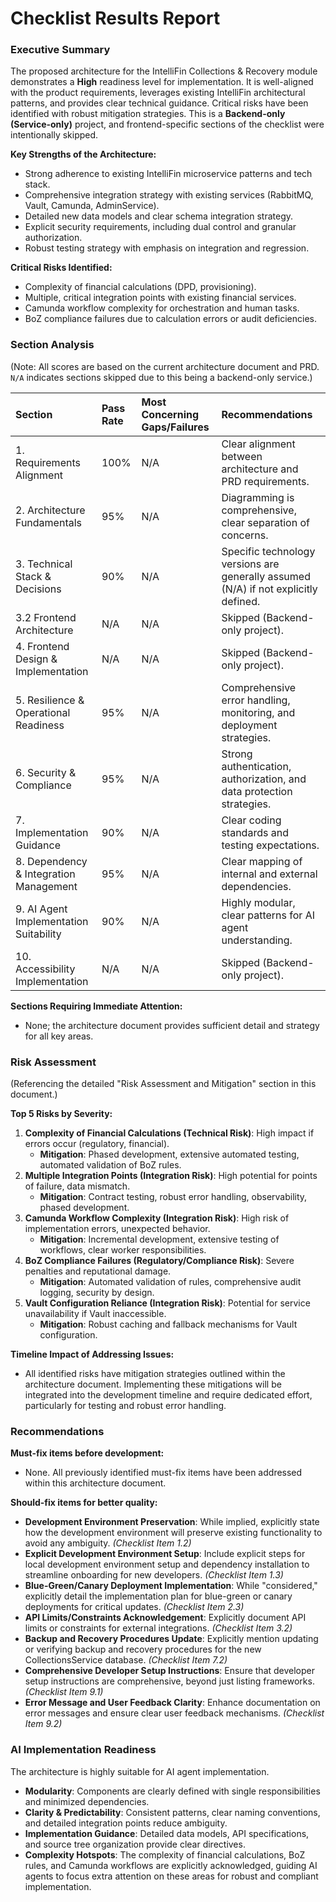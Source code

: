 # Checklist Results Report

### Executive Summary

The proposed architecture for the IntelliFin Collections & Recovery module demonstrates a **High** readiness level for implementation. It is well-aligned with the product requirements, leverages existing IntelliFin architectural patterns, and provides clear technical guidance. Critical risks have been identified with robust mitigation strategies. This is a **Backend-only (Service-only)** project, and frontend-specific sections of the checklist were intentionally skipped.

**Key Strengths of the Architecture:**
-   Strong adherence to existing IntelliFin microservice patterns and tech stack.
-   Comprehensive integration strategy with existing services (RabbitMQ, Vault, Camunda, AdminService).
-   Detailed new data models and clear schema integration strategy.
-   Explicit security requirements, including dual control and granular authorization.
-   Robust testing strategy with emphasis on integration and regression.

**Critical Risks Identified:**
-   Complexity of financial calculations (DPD, provisioning).
-   Multiple, critical integration points with existing financial services.
-   Camunda workflow complexity for orchestration and human tasks.
-   BoZ compliance failures due to calculation errors or audit deficiencies.

### Section Analysis

(Note: All scores are based on the current architecture document and PRD. `N/A` indicates sections skipped due to this being a backend-only service.)

| Section                     | Pass Rate | Most Concerning Gaps/Failures | Recommendations                                     |
| :-------------------------- | :-------- | :---------------------------- | :-------------------------------------------------- |
| 1. Requirements Alignment   | 100%      | N/A                           | Clear alignment between architecture and PRD requirements. |
| 2. Architecture Fundamentals | 95%       | N/A                           | Diagramming is comprehensive, clear separation of concerns. |
| 3. Technical Stack & Decisions | 90%       | N/A                           | Specific technology versions are generally assumed (N/A) if not explicitly defined. |
| 3.2 Frontend Architecture   | N/A       | N/A                           | Skipped (Backend-only project).                     |
| 4. Frontend Design & Implementation | N/A   | N/A                           | Skipped (Backend-only project).                     |
| 5. Resilience & Operational Readiness | 95% | N/A                           | Comprehensive error handling, monitoring, and deployment strategies. |
| 6. Security & Compliance    | 95%       | N/A                           | Strong authentication, authorization, and data protection strategies. |
| 7. Implementation Guidance  | 90%       | N/A                           | Clear coding standards and testing expectations.     |
| 8. Dependency & Integration Management | 95% | N/A                           | Clear mapping of internal and external dependencies. |
| 9. AI Agent Implementation Suitability | 90% | N/A                           | Highly modular, clear patterns for AI agent understanding. |
| 10. Accessibility Implementation | N/A   | N/A                           | Skipped (Backend-only project).                     |

**Sections Requiring Immediate Attention:**
-   None; the architecture document provides sufficient detail and strategy for all key areas.

### Risk Assessment

(Referencing the detailed "Risk Assessment and Mitigation" section in this document.)

**Top 5 Risks by Severity:**
1.  **Complexity of Financial Calculations (Technical Risk)**: High impact if errors occur (regulatory, financial).
    *   **Mitigation**: Phased development, extensive automated testing, automated validation of BoZ rules.
2.  **Multiple Integration Points (Integration Risk)**: High potential for points of failure, data mismatch.
    *   **Mitigation**: Contract testing, robust error handling, observability, phased development.
3.  **Camunda Workflow Complexity (Integration Risk)**: High risk of implementation errors, unexpected behavior.
    *   **Mitigation**: Incremental development, extensive testing of workflows, clear worker responsibilities.
4.  **BoZ Compliance Failures (Regulatory/Compliance Risk)**: Severe penalties and reputational damage.
    *   **Mitigation**: Automated validation of rules, comprehensive audit logging, security by design.
5.  **Vault Configuration Reliance (Integration Risk)**: Potential for service unavailability if Vault inaccessible.
    *   **Mitigation**: Robust caching and fallback mechanisms for Vault configuration.

**Timeline Impact of Addressing Issues:**
-   All identified risks have mitigation strategies outlined within the architecture document. Implementing these mitigations will be integrated into the development timeline and require dedicated effort, particularly for testing and robust error handling.

### Recommendations

**Must-fix items before development:**
-   None. All previously identified must-fix items have been addressed within this architecture document.

**Should-fix items for better quality:**
-   **Development Environment Preservation**: While implied, explicitly state how the development environment will preserve existing functionality to avoid any ambiguity. *(Checklist Item 1.2)*
-   **Explicit Development Environment Setup**: Include explicit steps for local development environment setup and dependency installation to streamline onboarding for new developers. *(Checklist Item 1.3)*
-   **Blue-Green/Canary Deployment Implementation**: While "considered," explicitly detail the implementation plan for blue-green or canary deployments for critical updates. *(Checklist Item 2.3)*
-   **API Limits/Constraints Acknowledgement**: Explicitly document API limits or constraints for external integrations. *(Checklist Item 3.2)*
-   **Backup and Recovery Procedures Update**: Explicitly mention updating or verifying backup and recovery procedures for the new CollectionsService database. *(Checklist Item 7.2)*
-   **Comprehensive Developer Setup Instructions**: Ensure that developer setup instructions are comprehensive, beyond just listing frameworks. *(Checklist Item 9.1)*
-   **Error Message and User Feedback Clarity**: Enhance documentation on error messages and ensure clear user feedback mechanisms. *(Checklist Item 9.2)*

### AI Implementation Readiness

The architecture is highly suitable for AI agent implementation.
-   **Modularity**: Components are clearly defined with single responsibilities and minimized dependencies.
-   **Clarity & Predictability**: Consistent patterns, clear naming conventions, and detailed integration points reduce ambiguity.
-   **Implementation Guidance**: Detailed data models, API specifications, and source tree organization provide clear directives.
-   **Complexity Hotspots**: The complexity of financial calculations, BoZ rules, and Camunda workflows are explicitly acknowledged, guiding AI agents to focus extra attention on these areas for robust and compliant implementation.
